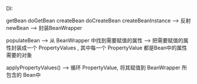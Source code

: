 





DI:

getBean 
doGetBean
createBean
doCreateBean 
createBeanInstance --> 反射newBean --> 封装BeanWrapper

populateBean --> 从 BeanWrapper 中找到需要赋值的属性 
             --> 把需要赋值的属性封装成一个 PropertyValues , 其中每一个 PropertyValue 都是Bean中的属性需要的对象 

applyPropertyValues()  --> 循环 PropertyValue, 将其赋值到 BeanWrapper 所包含的 Bean中             

